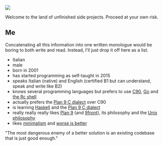 ![](https://img.shields.io/github/last-commit/EdoardoLaGreca/EdoardoLaGreca?label=last%20change)

Welcome to the land of unfinished side projects. Proceed at your own risk.

## Me

Concatenating all this information into one written monologue would be boring to both write and read. Instead, I'll just drop it off here as a list. 

 - Italian
 - male
 - born in 2001
 - has started programming as self-taught in 2015
 - speaks Italian (native) and English (certified B1 but can understand, speak and write like B2)
 - knows several programming languages but prefers to use [C90](https://en.wikipedia.org/wiki/ANSI_C), [Go](https://go.dev/) and [the Rc shell](http://doc.cat-v.org/plan_9/4th_edition/papers/rc)
 - actually prefers the [Plan 9 C dialect](http://doc.cat-v.org/plan_9/programming/c_programming_in_plan_9) over C90
 - is learning [Haskell](https://www.haskell.org/) and the [Plan 9 C dialect](http://doc.cat-v.org/plan_9/programming/c_programming_in_plan_9)
 - really really really likes [Plan 9](https://en.wikipedia.org/wiki/Plan_9_from_Bell_Labs) (and [9front](https://9front.org/)), its philosophy and the [Unix philosophy](http://www.catb.org/esr/writings/taoup/html/philosophychapter.html)
 - likes [minimalism](https://en.wikipedia.org/wiki/Minimalism_(computing)) and [worse is better](https://en.wikipedia.org/wiki/Worse_is_better)

"The most dangerous enemy of a better solution is an existing codebase that is just good enough."
